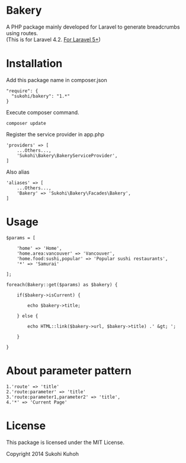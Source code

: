 Bakery
=====

A PHP package mainly developed for Laravel to generate breadcrumbs using routes.  
(This is for Laravel 4.2. [For Laravel 5+](https://github.com/SUKOHI/Bakery))

Installation
====

Add this package name in composer.json

    "require": {
      "sukohi/bakery": "1.*"
    }

Execute composer command.

    composer update

Register the service provider in app.php

    'providers' => [
        ...Others...,  
        'Sukohi\Bakery\BakeryServiceProvider',
    ]

Also alias

    'aliases' => [
        ...Others...,  
        'Bakery' => 'Sukohi\Bakery\Facades\Bakery',
    ]

Usage
====

	$params = [
	
		'home' => 'Home',
		'home.area:vancouver' => 'Vancouver',
		'home.food:sushi,popular' => 'Popular sushi restaurants',
		'*' => 'Samurai'
	
	];

	foreach(Bakery::get($params) as $bakery) {
	
		if($bakery->isCurrent) {
	
			echo $bakery->title;
	
		} else {
	
			echo HTML::link($bakery->url, $bakery->title) .' &gt; ';
	
		}
	
	}

About parameter pattern
====

	1.'route' => 'title'
	2.'route:parameter' => 'title'
	3.'route:parameter1,parameter2' => 'title',
	4.'*' => 'Current Page'


License
====

This package is licensed under the MIT License.

Copyright 2014 Sukohi Kuhoh